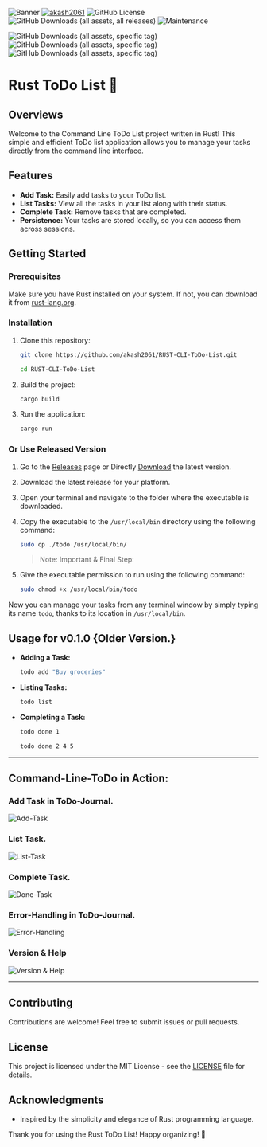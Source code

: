 ![Banner](./img/Rusty_Journal.png)
[![akash2061](https://custom-icon-badges.demolab.com/badge/made%20by%20-Akash%20Soni-556bf2?logo=github&logoColor=white&labelColor=101827)](https://github.com/akash2061)
![GitHub License](https://img.shields.io/github/license/akash2061/RUST-CLI-ToDo-List?style=plastic&color=blue)
![GitHub Downloads (all assets, all releases)](https://img.shields.io/github/downloads/akash2061/RUST-CLI-ToDo-List/total?style=plastic)
![Maintenance](https://img.shields.io/badge/maintenance-actively--maintained-brightgreen?style=plastic)

![GitHub Downloads (all assets, specific tag)](https://img.shields.io/github/downloads/akash2061/RUST-CLI-ToDo-List/v0.1.0/total?style=plastic&label=v0.1.0&color=azure)
![GitHub Downloads (all assets, specific tag)](https://img.shields.io/github/downloads/akash2061/RUST-CLI-ToDo-List/v0.1.0/total?style=plastic&label=v0.2.0&color=azure)
![GitHub Downloads (all assets, specific tag)](https://img.shields.io/github/downloads/akash2061/RUST-CLI-ToDo-List/v0.2.1/total?style=plastic&label=v0.2.1&color=azure)

# Rust ToDo List 🦀

## Overviews
Welcome to the Command Line ToDo List project written in Rust! This simple and efficient ToDo list application allows you to manage your tasks directly from the command line interface.

## Features
- **Add Task:** Easily add tasks to your ToDo list.
- **List Tasks:** View all the tasks in your list along with their status.
- **Complete Task:** Remove tasks that are completed.
- **Persistence:** Your tasks are stored locally, so you can access them across sessions.

## Getting Started
### Prerequisites
Make sure you have Rust installed on your system. If not, you can download it from [rust-lang.org](https://www.rust-lang.org/).

### Installation
1. Clone this repository:
    ```bash
    git clone https://github.com/akash2061/RUST-CLI-ToDo-List.git
    ```
    ```bash
    cd RUST-CLI-ToDo-List
    ```

2. Build the project:
    ```bash
    cargo build
    ```

3. Run the application:
    ```bash
    cargo run
    ```

### Or Use Released Version

1. Go to the [Releases](https://github.com/akash2061/RUST-CLI-ToDo-List/releases) page or Directly [Download](https://github.com/akash2061/RUST-CLI-ToDo-List/releases/download/v0.2.1/todo) the latest version.
2. Download the latest release for your platform.
3. Open your terminal and navigate to the folder where the executable is downloaded.
4. Copy the executable to the `/usr/local/bin` directory using the following command:
    ```bash
    sudo cp ./todo /usr/local/bin/
    ```

    > Note: Important & Final Step:
5. Give the executable permission to run using the following command:
    ```bash
    sudo chmod +x /usr/local/bin/todo
    ```


Now you can manage your tasks from any terminal window by simply typing its name `todo`, thanks to its location in `/usr/local/bin`.

## Usage for v0.1.0 {Older Version.}
- **Adding a Task:**
    ```bash
    todo add "Buy groceries"
    ```

- **Listing Tasks:**
    ```bash
    todo list
    ```

- **Completing a Task:**
    ```bash
    todo done 1
    ```
    ```bash
    todo done 2 4 5
    ```

<hr>

## Command-Line-ToDo in Action:

### Add Task in ToDo-Journal.
![Add-Task](img/Add.png)

### List Task.
![List-Task](img/List.png)

### Complete Task.
![Done-Task](img/Done.png)

### Error-Handling in ToDo-Journal.
![Error-Handling](img/Error_Handling.png)

### Version & Help
![Version & Help](img/Version_Help.png)

<hr>

## Contributing
Contributions are welcome! Feel free to submit issues or pull requests.

## License
This project is licensed under the MIT License - see the [LICENSE](LICENSE) file for details.

## Acknowledgments
- Inspired by the simplicity and elegance of Rust programming language.

Thank you for using the Rust ToDo List! Happy organizing! 🚀
